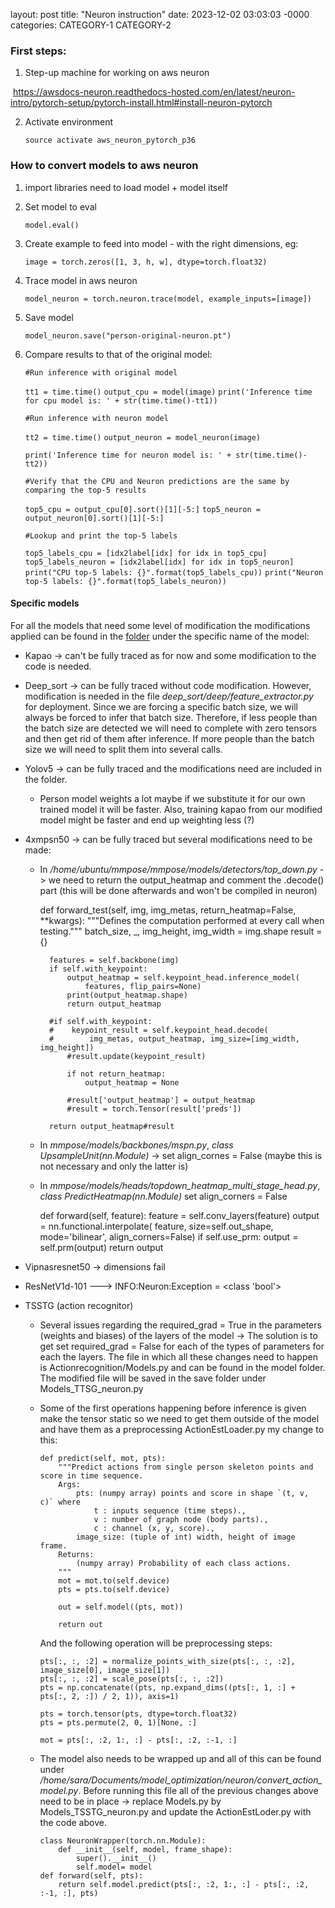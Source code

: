 layout: post
title: "Neuron instruction"
date: 2023-12-02 03:03:03 -0000
categories: CATEGORY-1 CATEGORY-2

### First steps:

1. Step-up machine for working on aws neuron

​		https://awsdocs-neuron.readthedocs-hosted.com/en/latest/neuron-intro/pytorch-setup/pytorch-install.html#install-neuron-pytorch

2. Activate environment

   `source activate aws_neuron_pytorch_p36`

   

### How to convert models to aws neuron

1. import libraries need to load model + model itself

2. Set model to eval

   `model.eval()`

3. Create example to feed into model - with the right dimensions, eg:

   `image = torch.zeros([1, 3, h, w], dtype=torch.float32)`

4. Trace model in aws neuron

   `model_neuron = torch.neuron.trace(model, example_inputs=[image])`

5. Save model

   `model_neuron.save("person-original-neuron.pt")`

6. Compare results to that of the original model:

   `#Run inference with original model`

   `tt1 = time.time()`
   `output_cpu = model(image)`
   `print('Inference time for cpu model is: ' + str(time.time()-tt1))`

   

   `#Run inference with neuron model`

   `tt2 = time.time()`
   `output_neuron = model_neuron(image)`

   `print('Inference time for neuron model is: ' + str(time.time()-tt2))`

   

   `#Verify that the CPU and Neuron predictions are the same by comparing the top-5 results`

   `top5_cpu = output_cpu[0].sort()[1][-5:]`
   `top5_neuron = output_neuron[0].sort()[1][-5:]`

   

   `#Lookup and print the top-5 labels`

   `top5_labels_cpu = [idx2label[idx] for idx in top5_cpu]`
   `top5_labels_neuron = [idx2label[idx] for idx in top5_neuron]`
   `print("CPU top-5 labels: {}".format(top5_labels_cpu))`
   `print("Neuron top-5 labels: {}".format(top5_labels_neuron))`



#### Specific models

For all the models that need some level of modification the modifications applied can be found in the [folder](/home/sara/Documents/model_optimization/my_tests) under the specific name of the model: 

- Kapao -> can't be fully traced as for now and some modification to the code is needed.

- Deep_sort -> can be fully traced without code modification. However, modification is needed in the file *deep_sort/deep/feature_extractor.py* for deployment. Since we are forcing a specific batch size, we will always be forced to infer that batch size. Therefore, if less people than the batch size are detected we will need to complete with zero tensors and then get rid of them after inference. If more people than the batch size we will need to split them into several calls.

- Yolov5 -> can be fully traced and the modifications need are included in the folder.
  - Person model weights a lot maybe if we substitute it for our own trained model it will be faster. Also, training kapao from our modified model might be faster and end up weighting less (?)
  
- 4xmpsn50 -> can be fully traced but several modifications need to be made:

  - In */home/ubuntu/mmpose/mmpose/models/detectors/top_down.py* -> we need to return the output_heatmap and comment the .decode() part (this will be done afterwards and won't be compiled in neuron)

      def forward_test(self, img, img_metas, return_heatmap=False, **kwargs):
          """Defines the computation performed at every call when testing."""
          batch_size, _, img_height, img_width = img.shape
          result = {}
          
          features = self.backbone(img)
          if self.with_keypoint:
              output_heatmap = self.keypoint_head.inference_model(
                  features, flip_pairs=None)
              print(output_heatmap.shape)
              return output_heatmap
          
          #if self.with_keypoint:
          #    keypoint_result = self.keypoint_head.decode(
          #        img_metas, output_heatmap, img_size=[img_width, img_height])
              #result.update(keypoint_result)
          
              if not return_heatmap:
                  output_heatmap = None
          
              #result['output_heatmap'] = output_heatmap
              #result = torch.Tensor(result['preds'])
          
          return output_heatmap#result

  - In *mmpose/models/backbones/mspn.py*, *class UpsampleUnit(nn.Module)* -> set align_cornes = False (maybe this is not necessary and only the latter is)
  - In *mmpose/models/heads/topdown_heatmap_multi_stage_head.py*,  *class PredictHeatmap(nn.Module)* set align_corners = False

      def forward(self, feature):
          feature = self.conv_layers(feature)
          output = nn.functional.interpolate(
              feature, size=self.out_shape, mode='bilinear', align_corners=False)
          if self.use_prm:
              output = self.prm(output)
          return output

- Vipnasresnet50 -> dimensions fail

- ResNetV1d-101 ---> INFO:Neuron:Exception = <class 'bool'>

- TSSTG (action recognitor)

  - Several issues regarding the required_grad = True in the parameters (weights and biases) of the layers of the model -> The solution is to get set required_grad = False for each of the types of parameters for each the layers. The file in which all these changes need to happen is Actionrecognition/Models.py and can be found in the model folder. The modified file will be saved in the save folder under Models_TTSG_neuron.py

  - Some of the first operations happening before inference is given make the tensor static so we need to get them outside of the model and have them as a preprocessing ActionEstLoader.py my change to this:

        def predict(self, mot, pts):
            """Predict actions from single person skeleton points and score in time sequence.
            Args:
                pts: (numpy array) points and score in shape `(t, v, c)` where
                    t : inputs sequence (time steps).,
                    v : number of graph node (body parts).,
                    c : channel (x, y, score).,
                image_size: (tuple of int) width, height of image frame.
            Returns:
                (numpy array) Probability of each class actions.
            """
            mot = mot.to(self.device)
            pts = pts.to(self.device)
        
            out = self.model((pts, mot))
        
            return out

     And the following operation will be preprocessing steps:

        pts[:, :, :2] = normalize_points_with_size(pts[:, :, :2], image_size[0], image_size[1])
        pts[:, :, :2] = scale_pose(pts[:, :, :2])
        pts = np.concatenate((pts, np.expand_dims((pts[:, 1, :] + pts[:, 2, :]) / 2, 1)), axis=1)
        
        pts = torch.tensor(pts, dtype=torch.float32)
        pts = pts.permute(2, 0, 1)[None, :]
        
        mot = pts[:, :2, 1:, :] - pts[:, :2, :-1, :]

  - The model also needs to be wrapped up and all of this can be found under */home/sara/Documents/model_optimization/neuron/convert_action_model.py*. Before running this file all of the previous changes above need to be in place -> replace Models.py by Models_TSSTG_neuron.py and update the ActionEstLoder.py with the code above.

        class NeuronWrapper(torch.nn.Module):
            def __init__(self, model, frame_shape):
                super().__init__()
                self.model= model
        def forward(self, pts):
            return self.model.predict(pts[:, :2, 1:, :] - pts[:, :2, :-1, :], pts)
